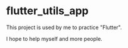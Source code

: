 # flutter_utils_app
This project is used by me to practice "Flutter".

I hope to help myself and more people.


